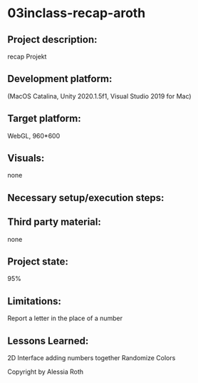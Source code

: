 # 03inclass-recap-aroth

## Project description:
recap Projekt

## Development platform:
(MacOS Catalina, Unity 2020.1.5f1, Visual Studio 2019 for Mac)

## Target platform:
WebGL, 960*600

## Visuals:
none

## Necessary setup/execution steps:


## Third party material:
none

## Project state:
95%

## Limitations:
Report a letter in the place of a number

## Lessons Learned:
2D Interface
adding numbers together
Randomize Colors

Copyright by Alessia Roth

